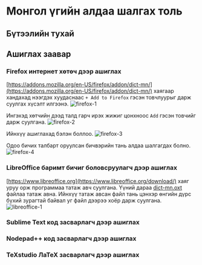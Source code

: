 # Монгол үгийн алдаа шалгах толь
## Бүтээлийн тухай

## Ашиглах заавар

### Firefox интернет хөтөч дээр ашиглах

[https://addons.mozilla.org/en-US/firefox/addon/dict-mn/](https://addons.mozilla.org/en-US/firefox/addon/dict-mn/) хаягаар хандахад нээгдэх хуудаснаас `+ Add to Firefox` гэсэн товчлуурыг дарж суулгах хүсэлт илгээнэ.
![firefox-1](https://github.com/bataak/dict-mn/blob/main/docs/images/firefox-1.png)

Ингэхэд хөтчийн дээд талд гарч ирэх жижиг цонхноос `Add` гэсэн товчийг дарж суулгана.
![firefox-2](https://github.com/bataak/dict-mn/blob/main/docs/images/firefox-2.png)

Ийнхүү ашиглахад бэлэн боллоо.
![firefox-3](https://github.com/bataak/dict-mn/docs/images/firefox-3.png)

Одоо бичих талбарт оруулсан бичвэрийн тань алдаа шалгагдах болно.
![firefox-4](https://github.com/bataak/dict-mn/blob/main/docs/images/firefox-4.png)

### LibreOffice баримт бичиг боловсруулагч дээр ашиглах

[https://www.libreoffice.org](https://www.libreoffice.org/download/) хаяг уруу орж программаа татаж авч суулгана. Үүний дараа [dict-mn.oxt]() файлаа татаж авна. Ийнхүү татаж авсан файл тань цэнхэр өнгийн дүрс бүхий зурагтай байвал уг файл дээрээ хоёр дарж суулгана.
![libreoffice-1](https://github.com/bataak/dict-mn/blob/main/docs/images/firefox-4.png)


### Sublime Text код засварлагч дээр ашиглах
### Nodepad++ код засварлагч дээр ашиглах
### TeXstudio ЛаТеХ засварлагч дээр ашиглах
